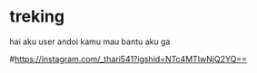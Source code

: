 # treking
hai aku user andoi
kamu mau bantu aku ga


#https://instagram.com/_thari541?igshid=NTc4MTIwNjQ2YQ==
